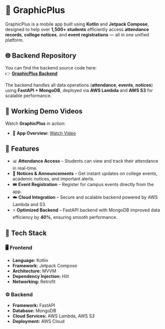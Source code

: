 # 📱 GraphicPlus

GraphicPlus is a mobile app built using **Kotlin** and **Jetpack Compose**, designed to help over **1,500+ students** efficiently access **attendance records**, **college notices**, and **event registrations** — all in one unified platform.

## 🌐 Backend Repository

You can find the backend source code here:  
👉 [**GraphicPlus Backend**](https://github.com/yourusername/GraphicPlus-Backend)

The backend handles all data operations (**attendance**, **events**, **notices**) using **FastAPI + MongoDB**, deployed via **AWS Lambda** and **AWS S3** for scalable performance.


## 🎥 Working Demo Videos

Watch **GraphicPlus** in action:

- 📱 **App Overview:** [Watch Video](https://youtu.be/example1)

  
## 🚀 Features

- 📊 **Attendance Access** – Students can view and track their attendance in real-time.  
- 📰 **Notices & Announcements** – Get instant updates on college events, academic notices, and important alerts.  
- 🎟️ **Event Registration** – Register for campus events directly from the app.  
- ☁️ **Cloud Integration** – Secure and scalable backend powered by AWS Lambda and S3.  
- ⚡ **Optimized Backend** – FastAPI backend with MongoDB improved data efficiency by **40%**, ensuring smooth performance.

## 🧠 Tech Stack

### 🖥️ Frontend
- **Language:** Kotlin  
- **Framework:** Jetpack Compose  
- **Architecture:** MVVM  
- **Dependency Injection:** Hilt  
- **Networking:** Retrofit  

### ⚙️ Backend
- **Framework:** FastAPI  
- **Database:** MongoDB  
- **Cloud Services:** AWS Lambda, AWS S3  
- **Deployment:** AWS Cloud  




